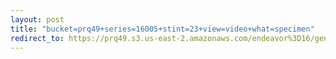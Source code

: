 ```yaml
---
layout: post
title: "bucket=prq49+series=16005+stint=23+view=video+what=specimen"
redirect_to: https://prq49.s3.us-east-2.amazonaws.com/endeavor%3D16/genomes/stage%3D0%2Bwhat%3Dgenerated/stint%3D23/series%3D16005/a%3Dgenome%2Bcriteria%3Dabundance%2Bmorph%3Dwildtype%2Bproc%3D0%2Bseries%3D16005%2Bstint%3D23%2Bthread%3D0%2Bvariation%3Dmaster%2Bext%3D.json.gz
---
```

